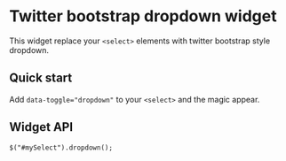 Twitter bootstrap dropdown widget
========

This widget replace your `<select>` elements with twitter bootstrap style dropdown.

Quick start
-----------

Add `data-toggle="dropdown"` to your `<select>` and the magic appear.

Widget API
-----------

```
$("#mySelect").dropdown();
```
